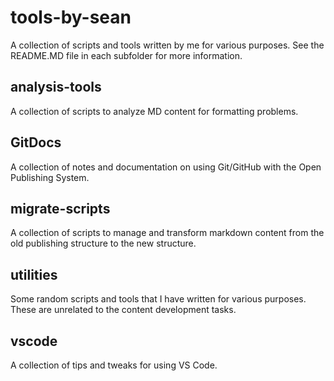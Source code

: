 # tools-by-sean

A collection of scripts and tools written by me for various purposes. See the README.MD file in each subfolder for more information.

## analysis-tools

A collection of scripts to analyze MD content for formatting problems.

## GitDocs

A collection of notes and documentation on using Git/GitHub with the Open Publishing System.

## migrate-scripts

A collection of scripts to manage and transform markdown content from the old publishing structure to the new structure.

## utilities

Some random scripts and tools that I have written for various purposes. These are unrelated to the content development tasks.

## vscode

A collection of tips and tweaks for using VS Code.